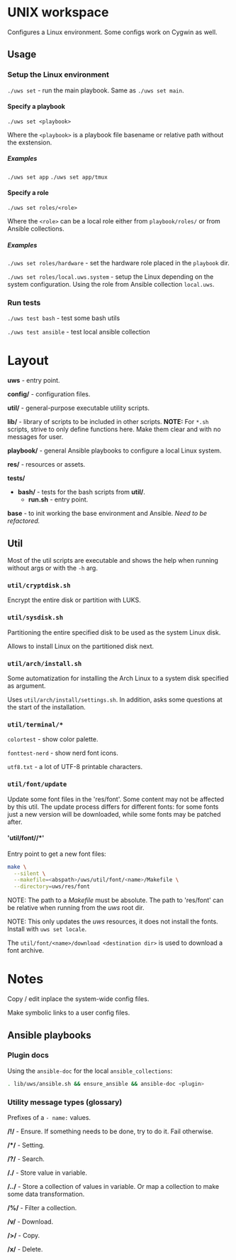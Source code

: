 # UNIX workspace

Configures a Linux environment. Some configs work on Cygwin as well.

## Usage

### Setup the Linux environment

`./uws set` - run the main playbook. Same as `./uws set main`.

#### Specify a playbook

`./uws set <playbook>`

Where the `<playbook>` is a playbook file basename or relative path without the
exstension.

##### Examples
`./uws set app`
`./uws set app/tmux`

#### Specify a role

`./uws set roles/<role>`

Where the `<role>` can be a local role either from `playbook/roles/` or from
Ansible collections.

##### Examples

`./uws set roles/hardware` - set the hardware role placed in the `playbook` dir.

`./uws set roles/local.uws.system` - setup the Linux depending on the system
configuration. Using the role from Ansible collection `local.uws`.

### Run tests

`./uws test bash` - test some bash utils

`./uws test ansible` - test local ansible collection

# Layout

**uws** - entry point.

**config/** - configuration files.

**util/** - general-purpose executable utility scripts.

**lib/** - library of scripts to be included in other scripts. **NOTE:** For
`*.sh` scripts, strive to only define functions here. Make them clear and with
no messages for user.

**playbook/** - general Ansible playbooks to configure a local Linux system.

**res/** - resources or assets.

**tests/**
  * **bash/** - tests for the bash scripts from **util/**.
    * **run.sh** - entry point.

**base** - to init working the base environment and Ansible.
*Need to be refactored.*

## Util

Most of the util scripts are executable and shows the help when running without
args or with the `-h` arg.

### `util/cryptdisk.sh`

Encrypt the entire disk or partition with LUKS.

### `util/sysdisk.sh`

Partitioning the entire specified disk to be used as the system Linux disk.

Allows to install Linux on the partitioned disk next.

### `util/arch/install.sh`

Some automatization for installing the Arch Linux to a system disk specified
as argument.

Uses `util/arch/install/settings.sh`. In addition, asks some questions at the
start of the installation.

### `util/terminal/*`

`colortest` - show color palette.

`fonttest-nerd` - show nerd font icons.

`utf8.txt` - a lot of UTF-8 printable characters.

### `util/font/update`

Update some font files in the 'res/font'. Some content may not be affected by
this util. The update process differs for different fonts: for some fonts just
a new version will be downloaded, while some fonts may be patched after.

#### 'util/font/<name>/*'

Entry point to get a new font files:

```bash
make \
  --silent \
  --makefile=<abspath>/uws/util/font/<name>/Makefile \
  --directory=uws/res/font
```

NOTE: The path to a *Makefile* must be absolute. The path to 'res/font' can be
relative when running from the *uws* root dir.

NOTE: This only updates the *uws* resources, it does not install the fonts.
Install with `uws set locale`.

The `util/font/<name>/download <destination dir>` is used to download a font
<name> archive.

# Notes

Copy / edit inplace the system-wide config files.

Make symbolic links to a user config files.

## Ansible playbooks

### Plugin docs

Using the `ansible-doc` for the local `ansible_collections`:

```sh
. lib/uws/ansible.sh && ensure_ansible && ansible-doc <plugin>
```

### Utility message types (glossary)

Prefixes of a `- name:` values.

**/!/** - Ensure. If something needs to be done, try to do it. Fail otherwise.

**/*/** - Setting.

**/?/** - Search.

**/./** - Store value in variable.

**/../** - Store a collection of values in variable. Or map a collection to
           make some data transformation.

**/%/** - Filter a collection.

**/v/** - Download.

**/>/** - Copy.

**/x/** - Delete.
